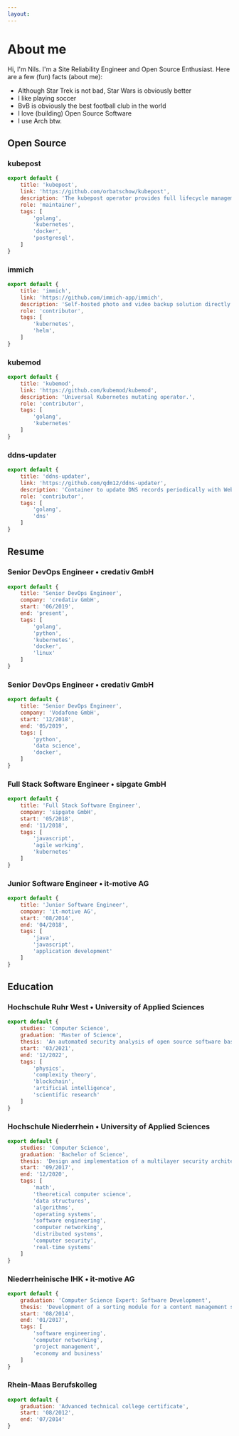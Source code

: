 ```yaml
---
layout: 
---
```


# About me

Hi, I'm Nils. I'm a Site Reliability Engineer and Open Source Enthusiast. Here 
are a few (fun) facts (about me):

- Although Star Trek is not bad, Star Wars is obviously better
- I like playing soccer
- BvB is obviously the best football club in the world
- I love (building) Open Source Software
- I use Arch btw.

## <a>Open Source</a>

### <span class="underline">kubepost</span>
```javascript
export default {
    title: 'kubepost',
    link: 'https://github.com/orbatschow/kubepost',
    description: 'The kubepost operator provides full lifecycle management for PostgreSQL objects.',
    role: 'maintainer',
    tags: [
        'golang',
        'kubernetes',
        'docker',
        'postgresql',
    ]
}
```

### <span class="underline">immich</span>
```javascript
export default {
    title: 'immich',
    link: 'https://github.com/immich-app/immich',
    description: 'Self-hosted photo and video backup solution directly from your mobile phone.',
    role: 'contributor',
    tags: [
        'kubernetes',
        'helm',
    ]
}
```

### <span class="underline">kubemod</span>
```javascript
export default {
    title: 'kubemod',
    link: 'https://github.com/kubemod/kubemod',
    description: 'Universal Kubernetes mutating operator.',
    role: 'contributor',
    tags: [
        'golang',
        'kubernetes'
    ]
}
```

### <span class="underline">ddns-updater</span>
```javascript
export default {
    title: 'ddns-updater',
    link: 'https://github.com/qdm12/ddns-updater',
    description: 'Container to update DNS records periodically with WebUI for many DNS providers.',
    role: 'contributor',
    tags: [
        'golang',
        'dns'
    ]
}
```

## <a>Resume</a>

### <span class="underline">Senior DevOps Engineer • credativ GmbH</span>
```javascript
export default {
    title: 'Senior DevOps Engineer',
    company: 'credativ GmbH',
    start: '06/2019',
    end: 'present',
    tags: [
        'golang',
        'python',
        'kubernetes',
        'docker',
        'linux'
    ]
}
```

### <span class="underline">Senior DevOps Engineer • credativ GmbH</span>
```javascript
export default {
    title: 'Senior DevOps Engineer',
    company: 'Vodafone GmbH',
    start: '12/2018',
    end: '05/2019',
    tags: [
        'python',
        'data science',
        'docker',
    ]
}
```

### <span class="underline">Full Stack Software Engineer • sipgate GmbH</span>
```javascript
export default {
    title: 'Full Stack Software Engineer',
    company: 'sipgate GmbH',
    start: '05/2018',
    end: '11/2018',
    tags: [
        'javascript',
        'agile working',
        'kubernetes'
    ]
}
```

### <span class="underline">Junior Software Engineer • it-motive AG</span>
```javascript
export default {
    title: 'Junior Software Engineer',
    company: 'it-motive AG',
    start: '08/2014',
    end: '04/2018',
    tags: [
        'java',
        'javascript',
        'application development'
    ]
}
```

## <a>Education</a>

### <span class="underline">Hochschule Ruhr West • University of Applied Sciences</span>
```javascript
export default {
    studies: 'Computer Science',
    graduation: 'Master of Science',
    thesis: 'An automated security analysis of open source software based on Kubernetes',
    start: '03/2021',
    end: '12/2022',
    tags: [
        'physics',
        'complexity theory',
        'blockchain',
        'artificial intelligence',
        'scientific research'
    ]
}
```

### <span class="underline">Hochschule Niederrhein • University of Applied Sciences</span>
```javascript
export default {
    studies: 'Computer Science',
    graduation: 'Bachelor of Science',
    thesis: 'Design and implementation of a multilayer security architecture for Kubernetes.',
    start: '09/2017',
    end: '12/2020',
    tags: [
        'math',
        'theoretical computer science',
        'data structures',
        'algorithms',
        'operating systems',
        'software engineering',
        'computer networking',
        'distributed systems',
        'computer security',
        'real-time systems'
    ]
}
```

### <span class="underline">Niederrheinische IHK • it-motive AG</span>
```javascript
export default {
    graduation: 'Computer Science Expert: Software Development',
    thesis: 'Development of a sorting module for a content management system.',
    start: '08/2014',
    end: '01/2017',
    tags: [
        'software engineering',
        'computer networking',
        'project management',
        'economy and business'
    ]
}
```

### <span class="underline">Rhein-Maas Berufskolleg</span>
```javascript
export default {
    graduation: 'Advanced technical college certificate',
    start: '08/2012',
    end: '07/2014'
}
```